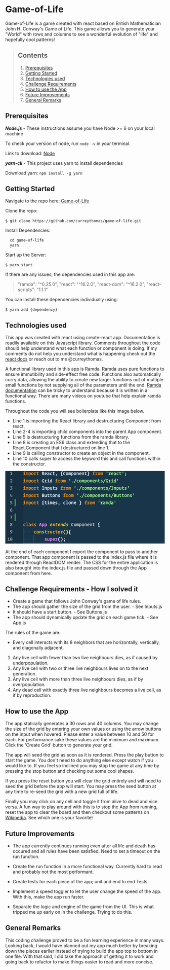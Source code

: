 # Game-of-Life

Game-of-Life is a game created with react based on British Mathematician John H. Conway's Game of Life. This game allows you to generate your "World" with rows and columns to see a wonderful evolution of "life" and hopefully cool patterns!

> ## Contents
>
> 1. [Prerequisites](#prerequisites)
> 1. [Getting Started](#getting-started)
> 1. [Technologies used](#technologies-used)
> 1. [Challenge Requirements](#challenge-requirements)
> 1. [How to use the App](#how-to-use-the-app)
> 1. [Future Improvements](#future-improvements)
> 1. [General Remarks](#general-remarks)

## Prerequisites

_**Node.js**_ - These instructions assume you have Node >= 6 on your local machine

To check your version of node, run `node -v` in your terminal.

Link to download: [Node](https://nodejs.org/en/)

_**yarn-cli**_ - This project uses yarn to install dependencies

Download yarn: `npm install -g yarn`

## Getting Started

Navigate to the repo here: [Game-of-Life](https://github.com/curreythomas/game-of-life)

Clone the repo:

`$ git clone https://github.com/curreythomas/game-of-life.git`

Install Dependencies:

```#!/bin/bash
  cd game-of-life
  yarn
```

Start up the Server:

`$ yarn start`

If there are any issues, the dependencies used in this app are:

> "ramda": "^0.25.0",
> "react": "^16.2.0",
> "react-dom": "^16.2.0",
> "react-scripts": "1.1.1"

You can install these dependencies individually using:

`$ yarn add {dependency}`

## Technologies used

This app was created with react using create-react app. Documentation is readily available on this Javascript library. Comments throughout the code should help understand what each function or component is doing. If my comments do not help you understand what is happening check out the [react docs](https://reactjs.org/docs/hello-world.html) or reach out to me @curreythomas.

A functional library used in this app is Ramda. Ramda uses pure functions to ensure immutibility and side-effect free code. Functions also automatically curry data, allowing the ability to create new larger functions out of multiple small functions by not supplying all of the parameters until the end. [Ramda documentation](http://ramdajs.com/) can be tricky to understand because it is written in a functional way. There are many videos on youtube that help explain ramda functions.

Throughout the code you will see boilerplate like this image below.

* Line 1 is importing the React library and destructuring Component from react.
* Line 2-4 is importing child components into the parent App component.
* Line 5 is destructuring functions from the ramda library.
* Line 8 is creating an ES6 class and extending that to the React.Component that I destructured on line 1.
* Line 9 is calling constructor to create an object in the component.
* Line 10 calls super to access the keyword this and call functions within the constructor.

![react-component](https://github.com/curreythomas/game-of-life/blob/master/public/react-component.png)

At the end of each component I export the component to pass to another component. That app component is passed to the index.js file where it is rendered through ReactDOM.render. The CSS for the entire application is also brought into the index.js file and passed down through the App component from here.

## Challenge Requirements - How I solved it

* Create a game that follows John Conway's game of life rules.
* The app should gather the size of the grid from the user. - See Inputs.js
* It should have a start button. - See Buttons.js
* The app should dynamically update the grid on each game tick. - See App.js

The rules of the game are:

* Every cell interacts with its 8 neighbors that are horizontally, vertically, and diagonally adjacent.

1. Any live cell with fewer than two live neighbours dies, as if caused by underpopulation.
1. Any live cell with two or three live neighbours lives on to the next generation.
1. Any live cell with more than three live neighbours dies, as if by overpopulation.
1. Any dead cell with exactly three live neighbours becomes a live cell, as if by reproduction.

## How to use the App

The app statically generates a 30 rows and 40 columns. You may change the size of the grid by entering your own values or using the arrow buttons on the input when hovered. Please enter a value between 10 and 50 for each. For performance sake these values are the minimum and maximum. Click the 'Create Grid' button to generate your grid.

The app will seed the grid as soon as it is rendered. Press the play button to start the game. You don't need to do anything else except watch if you would like to. If you feel so inclined you may stop the game at any time by pressing the stop button and checking out some cool shapes.

If you press the reset button you will clear the grid entirely and will need to seed the grid before the app will start. You may press the seed button at any time to re-seed the grid with a new grid full of life.

Finally you may click on any cell and toggle it from alive to dead and vice versa. A fun way to play around with this is to stop the App from running, reset the app to clear the board and then checkout some patterns on [Wikipedia](https://en.wikipedia.org/wiki/Conway%27s_Game_of_Life#Examples_of_patterns). See which one is your favorite!

## Future Improvements

* The app currently continues running even after all life and death has occured and all rules have been satisfied. Need to set a timeout on the run function.

* Create the run function in a more functional way. Currently hard to read and probably not the most performant.

* Create tests for each piece of the app; unit and end to end Tests.

* Implement a speed toggler to let the user change the speed of the app. With this, make the app run faster.

* Separate the logic and engine of the game from the UI. This is what tripped me up early on in the challenge. Trying to do this.

## General Remarks

This coding challenge proved to be a fun learning experience in many ways. Looking back, I would have planned out my app much better by breaking down the pieces earlier instead of trying to build the app top to bottom in one file. With that said, I did take the approach of getting it to work and going back to refactor to make things easier to read and more concise.

